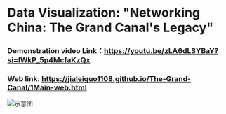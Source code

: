 # Data Visualization: "Networking China: The Grand Canal's Legacy"
### Demonstration video Link：https://youtu.be/zLA6dLSYBaY?si=lWkP_5p4McfaKzQx 
### Web link: https://jialeiguo1108.github.io/The-Grand-Canal/1Main-web.html
![示意图](https://github.com/JialeiGuo1108/The-Grand-Canal/blob/main/Image_general/9751752770255_.pic_hd.jpg?raw=true)
